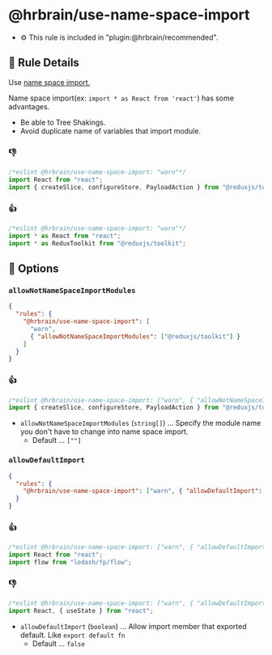 # @hrbrain/use-name-space-import

- ⚙️ This rule is included in "plugin:@hrbrain/recommended".

## 📖 Rule Details

Use [name space import.](https://tc39.es/ecma262/#prod-NameSpaceImport)

Name space import(ex: `import * as React from 'react'`) has some advantages.

- Be able to Tree Shakings.
- Avoid duplicate name of variables that import module.

### 👎

```ts
/*eslint @hrbrain/use-name-space-import: "warn"*/
import React from "react";
import { createSlice, configureStore, PayloadAction } from "@reduxjs/toolkit";
```

### 👍

```ts
/*eslint @hrbrain/use-name-space-import: "warn"*/
import * as React from "react";
import * as ReduxToolkit from "@reduxjs/toolkit";
```

## 🔧 Options

### `allowNotNameSpaceImportModules`

```json
{
  "rules": {
    "@hrbrain/use-name-space-import": [
      "warn",
      { "allowNotNameSpaceImportModules": ["@reduxjs/toolkit"] }
    ]
  }
}
```

### 👍

```ts
/*eslint @hrbrain/use-name-space-import: ["warn", { "allowNotNameSpaceImportModules": ["@reduxjs/toolkit"] }]*/
import { createSlice, configureStore, PayloadAction } from "@reduxjs/toolkit";
```

- `allowNotNameSpaceImportModules` (`string[]`) ... Specify the module name you don't have to change into name space import.
  - Default ... `[""]`

### `allowDefaultImport`

```json
{
  "rules": {
    "@hrbrain/use-name-space-import": ["warn", { "allowDefaultImport": true }]
  }
}
```

### 👍

```ts
/*eslint @hrbrain/use-name-space-import: ["warn", { "allowDefaultImport": true }]*/
import React from "react";
import flow from "lodash/fp/flow";
```

### 👎

```ts
/*eslint @hrbrain/use-name-space-import: ["warn", { "allowDefaultImport": true }]*/
import React, { useState } from "react";
```

- `allowDefaultImport` (`boolean`) ... Allow import member that exported default. Like `export default fn`
  - Default ... `false`
